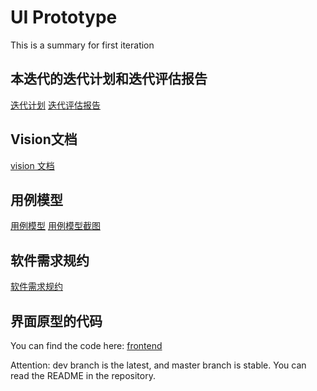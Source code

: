 # UI Prototype
This is a summary for first iteration

## 本迭代的迭代计划和迭代评估报告

[迭代计划](迭代计划v1.4.docx)
[迭代评估报告](迭代评估报告.docx)

## Vision文档
[vision 文档](vision文档.docx)
## 用例模型
[用例模型](小箱交.oom)
[用例模型截图](小箱交(用例图).jpg)

## 软件需求规约
[软件需求规约](软件需求规约.docx)

## 界面原型的代码

You can find the code here: [frontend](https://github.com/SJTU2020AutumnProj/frontend)

Attention: dev branch is the latest, and master branch is stable. You can read the README in the repository.